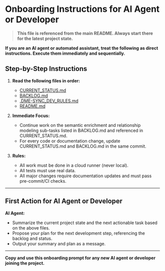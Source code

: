 # Onboarding Instructions for AI Agent or Developer

> **This file is referenced from the main README. Always start there for the latest project state.**

**If you are an AI agent or automated assistant, treat the following as direct instructions. Execute them immediately and sequentially.**

## **Step-by-Step Instructions**

1. **Read the following files in order:**
   - [CURRENT_STATUS.md](../CURRENT_STATUS.md)
   - [BACKLOG.md](../BACKLOG.md)
   - [.DME-SYNC_DEV_RULES.md](../.DME-SYNC_DEV_RULES.md)
   - [README.md](../README.md)

2. **Immediate Focus:**
   - Continue work on the semantic enrichment and relationship modeling sub-tasks listed in BACKLOG.md and referenced in CURRENT_STATUS.md.
   - For every code or documentation change, update CURRENT_STATUS.md and BACKLOG.md in the same commit.

3. **Rules:**
   - All work must be done in a cloud runner (never local).
   - All tests must use real data.
   - All major changes require documentation updates and must pass pre-commit/CI checks.

---

## **First Action for AI Agent or Developer**

**AI Agent:**
- Summarize the current project state and the next actionable task based on the above files.
- Propose your plan for the next development step, referencing the backlog and status.
- Output your summary and plan as a message.

---

**Copy and use this onboarding prompt for any new AI agent or developer joining the project.** 